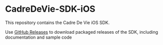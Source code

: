 # CadreDeVie-SDK-iOS


This repository contains the Cadre De Vie iOS SDK.

Use [GitHub Releases](https://github.com/Cadre-de-Vie/SDK-RE-iOS-binary/releases) to download packaged releases of the SDK, including documentation and sample code
